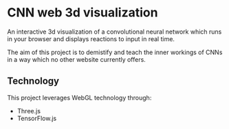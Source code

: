# CNN web 3d visualization

An interactive 3d visualization of a convolutional neural network which runs in your browser and displays reactions to input in real time.

The aim of this project is to demistify and teach the inner workings of CNNs in a way which no other website currently offers.

## Technology

This project leverages WebGL technology through:

-   Three.js
-   TensorFlow.js
